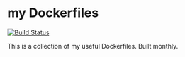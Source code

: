 # my Dockerfiles

[![Build Status](https://franklinyu.semaphoreci.com/badges/dockerfiles/branches/master.svg)](https://franklinyu.semaphoreci.com/projects/dockerfiles)

This is a collection of my useful Dockerfiles. Built monthly.
